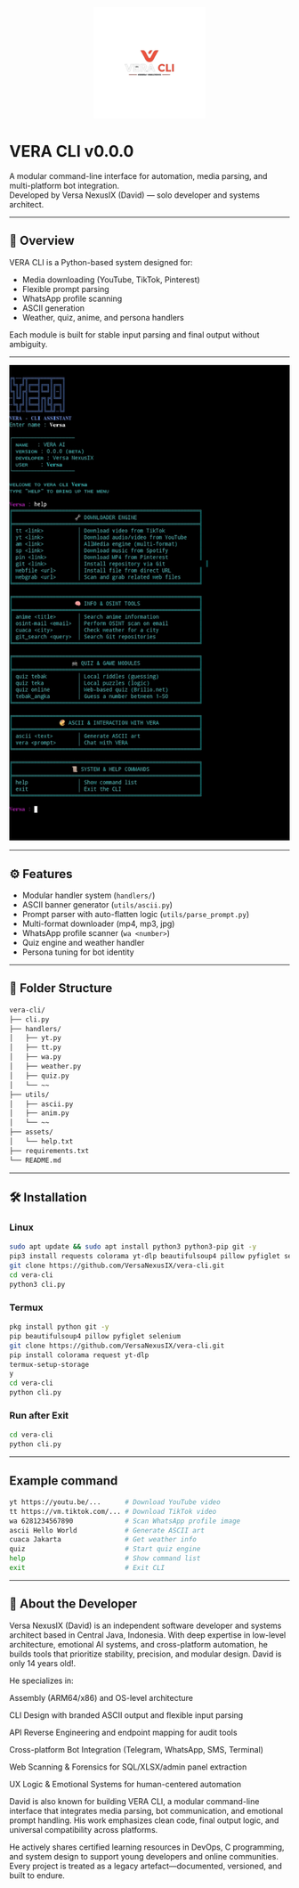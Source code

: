 <!-- Logo -->
<p align="center">
  <img src="Img/vera_versa.png" alt="Img/vera_versa.png" width="200"/>
</p>

<h1 width="200">VERA CLI v0.0.0</h1>

A modular command-line interface for automation, media parsing, and multi-platform bot integration.  
Developed by Versa NexusIX (David) — solo developer and systems architect.

---

## 📌 Overview

VERA CLI is a Python-based system designed for:

- Media downloading (YouTube, TikTok, Pinterest)
- Flexible prompt parsing
- WhatsApp profile scanning
- ASCII generation
- Weather, quiz, anime, and persona handlers

Each module is built for stable input parsing and final output without ambiguity.

---
<p align="center">
  <img src="Img/Screenshot_20250824-054902.jpg" alt="Img/Screenshot_20250824-054902.jpg" width="600"/>
</p>


---

## ⚙️ Features

- Modular handler system (`handlers/`)
- ASCII banner generator (`utils/ascii.py`)
- Prompt parser with auto-flatten logic (`utils/parse_prompt.py`)
- Multi-format downloader (mp4, mp3, jpg)
- WhatsApp profile scanner (`wa <number>`)
- Quiz engine and weather handler
- Persona tuning for bot identity

---

## 📁 Folder Structure

```bash
vera-cli/
├── cli.py
├── handlers/
│   ├── yt.py
│   ├── tt.py
│   ├── wa.py
│   ├── weather.py
│   ├── quiz.py
│   └── ~~
├── utils/
│   ├── ascii.py
│   ├── anim.py
│   └── ~~
├── assets/
│   └── help.txt
├── requirements.txt
└── README.md
```

---

## 🛠️ Installation

### Linux
```bash
sudo apt update && sudo apt install python3 python3-pip git -y
pip3 install requests colorama yt-dlp beautifulsoup4 pillow pyfiglet selenium
git clone https://github.com/VersaNexusIX/vera-cli.git
cd vera-cli
python3 cli.py
```

### Termux

```bash
pkg install python git -y
pip beautifulsoup4 pillow pyfiglet selenium
git clone https://github.com/VersaNexusIX/vera-cli.git
pip install colorama request yt-dlp
termux-setup-storage
y
cd vera-cli
python cli.py
```

### Run after Exit
```bash
cd vera-cli
python cli.py
```

---
## Example command
```bash
yt https://youtu.be/...      # Download YouTube video
tt https://vm.tiktok.com/... # Download TikTok video
wa 6281234567890             # Scan WhatsApp profile image
ascii Hello World            # Generate ASCII art
cuaca Jakarta                # Get weather info
quiz                         # Start quiz engine
help                         # Show command list
exit                         # Exit CLI
```

---

## 👤 About the Developer

Versa NexusIX (David) is an independent software developer and systems architect based in Central Java, Indonesia. With deep expertise in low-level architecture, emotional AI systems, and cross-platform automation, he builds tools that prioritize stability, precision, and modular design.
David is only 14 years old!. 

He specializes in:

Assembly (ARM64/x86) and OS-level architecture

CLI Design with branded ASCII output and flexible input parsing

API Reverse Engineering and endpoint mapping for audit tools

Cross-platform Bot Integration (Telegram, WhatsApp, SMS, Terminal)

Web Scanning & Forensics for SQL/XLSX/admin panel extraction

UX Logic & Emotional Systems for human-centered automation

David is also known for building VERA CLI, a modular command-line interface that integrates media parsing, bot communication, and emotional prompt handling. His work emphasizes clean code, final output logic, and universal compatibility across platforms.

He actively shares certified learning resources in DevOps, C programming, and system design to support young developers and online communities. Every project is treated as a legacy artefact—documented, versioned, and built to endure.
